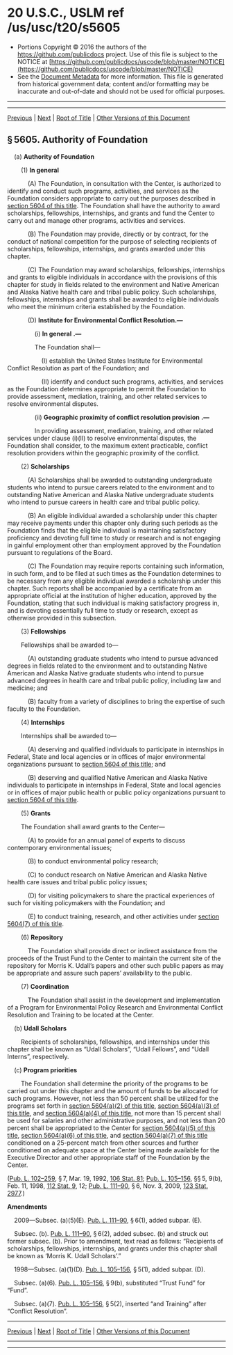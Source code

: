 ---
---

# 20 U.S.C., USLM ref /us/usc/t20/s5605

* Portions Copyright © 2016 the authors of the https://github.com/publicdocs project.
  Use of this file is subject to the NOTICE at [https://github.com/publicdocs/uscode/blob/master/NOTICE](https://github.com/publicdocs/uscode/blob/master/NOTICE)
* See the [Document Metadata](././../../../..//README.md) for more information.
  This file is generated from historical government data; content and/or formatting may be inaccurate and out-of-date and should not be used for official purposes.

----------
----------

[Previous](./../../../..//us/usc/t20/ch66/m__us_usc_t20_s5604.md) | [Next](./../../../..//us/usc/t20/ch66/m__us_usc_t20_s5606.md) | [Root of Title](./../../../../) | [Other Versions of this Document](https://publicdocs.github.io/go/links?ns=uslm&ref=%2Fus%2Fusc%2Ft20%2Fs5605)

## § 5605. Authority of Foundation

    (a) __Authority of Foundation__ 

        (1) __In general__ 

            (A) The Foundation, in consultation with the Center, is authorized to identify and conduct such programs, activities, and services as the Foundation considers appropriate to carry out the purposes described in [section 5604 of this title][/us/usc/t20/s5604]. The Foundation shall have the authority to award scholarships, fellowships, internships, and grants and fund the Center to carry out and manage other programs, activities and services.

            (B) The Foundation may provide, directly or by contract, for the conduct of national competition for the purpose of selecting recipients of scholarships, fellowships, internships, and grants awarded under this chapter.

            (C) The Foundation may award scholarships, fellowships, internships and grants to eligible individuals in accordance with the provisions of this chapter for study in fields related to the environment and Native American and Alaska Native health care and tribal public policy. Such scholarships, fellowships, internships and grants shall be awarded to eligible individuals who meet the minimum criteria established by the Foundation.

            (D) __Institute for Environmental Conflict Resolution.—__ 

                (i)  __In general__  __.—__ 

                The Foundation shall—

                    (I) establish the United States Institute for Environmental Conflict Resolution as part of the Foundation; and

                    (II) identify and conduct such programs, activities, and services as the Foundation determines appropriate to permit the Foundation to provide assessment, mediation, training, and other related services to resolve environmental disputes.

                (ii)  __Geographic proximity of conflict resolution provision__  __.—__ 

                In providing assessment, mediation, training, and other related services under clause (i)(II) to resolve environmental disputes, the Foundation shall consider, to the maximum extent practicable, conflict resolution providers within the geographic proximity of the conflict.

        (2) __Scholarships__ 

            (A) Scholarships shall be awarded to outstanding undergraduate students who intend to pursue careers related to the environment and to outstanding Native American and Alaska Native undergraduate students who intend to pursue careers in health care and tribal public policy.

            (B) An eligible individual awarded a scholarship under this chapter may receive payments under this chapter only during such periods as the Foundation finds that the eligible individual is maintaining satisfactory proficiency and devoting full time to study or research and is not engaging in gainful employment other than employment approved by the Foundation pursuant to regulations of the Board.

            (C) The Foundation may require reports containing such information, in such form, and to be filed at such times as the Foundation determines to be necessary from any eligible individual awarded a scholarship under this chapter. Such reports shall be accompanied by a certificate from an appropriate official at the institution of higher education, approved by the Foundation, stating that such individual is making satisfactory progress in, and is devoting essentially full time to study or research, except as otherwise provided in this subsection.

        (3) __Fellowships__ 

        Fellowships shall be awarded to—

            (A) outstanding graduate students who intend to pursue advanced degrees in fields related to the environment and to outstanding Native American and Alaska Native graduate students who intend to pursue advanced degrees in health care and tribal public policy, including law and medicine; and

            (B) faculty from a variety of disciplines to bring the expertise of such faculty to the Foundation.

        (4) __Internships__ 

        Internships shall be awarded to—

            (A) deserving and qualified individuals to participate in internships in Federal, State and local agencies or in offices of major environmental organizations pursuant to [section 5604 of this title][/us/usc/t20/s5604]; and

            (B) deserving and qualified Native American and Alaska Native individuals to participate in internships in Federal, State and local agencies or in offices of major public health or public policy organizations pursuant to [section 5604 of this title][/us/usc/t20/s5604].

        (5) __Grants__ 

        The Foundation shall award grants to the Center—

            (A) to provide for an annual panel of experts to discuss contemporary environmental issues;

            (B) to conduct environmental policy research;

            (C) to conduct research on Native American and Alaska Native health care issues and tribal public policy issues;

            (D) for visiting policymakers to share the practical experiences of such for visiting policymakers with the Foundation; and

            (E) to conduct training, research, and other activities under [section 5604(7) of this title][/us/usc/t20/s5604/7].

        (6) __Repository__ 

            The Foundation shall provide direct or indirect assistance from the proceeds of the Trust Fund to the Center to maintain the current site of the repository for Morris K. Udall’s papers and other such public papers as may be appropriate and assure such papers’ availability to the public.

        (7) __Coordination__ 

            The Foundation shall assist in the development and implementation of a Program for Environmental Policy Research and Environmental Conflict Resolution and Training to be located at the Center.

    (b) __Udall Scholars__ 

        Recipients of scholarships, fellowships, and internships under this chapter shall be known as “Udall Scholars”, “Udall Fellows”, and “Udall Interns”, respectively.

    (c) __Program priorities__ 

        The Foundation shall determine the priority of the programs to be carried out under this chapter and the amount of funds to be allocated for such programs. However, not less than 50 percent shall be utilized for the programs set forth in [section 5604(a)(2) of this title][/us/usc/t20/s5604/a/2], [section 5604(a)(3) of this title][/us/usc/t20/s5604/a/3], and [section 5604(a)(4) of this title][/us/usc/t20/s5604/a/4], not more than 15 percent shall be used for salaries and other administrative purposes, and not less than 20 percent shall be appropriated to the Center for [section 5604(a)(5) of this title][/us/usc/t20/s5604/a/5], [section 5604(a)(6) of this title][/us/usc/t20/s5604/a/6], and [section 5604(a)(7) of this title][/us/usc/t20/s5604/a/7] conditioned on a 25-percent match from other sources and further conditioned on adequate space at the Center being made available for the Executive Director and other appropriate staff of the Foundation by the Center.

([Pub. L. 102–259][/us/pl/102/259], § 7, Mar. 19, 1992, [106 Stat. 81][/us/stat/106/81]; [Pub. L. 105–156][/us/pl/105/156], §§ 5, 9(b), Feb. 11, 1998, [112 Stat. 9][/us/stat/112/9], 12; [Pub. L. 111–90][/us/pl/111/90], § 6, Nov. 3, 2009, [123 Stat. 2977][/us/stat/123/2977].)

 __Amendments__ 

    2009—Subsec. (a)(5)(E). [Pub. L. 111–90][/us/pl/111/90], § 6(1), added subpar. (E).

    Subsec. (b). [Pub. L. 111–90][/us/pl/111/90], § 6(2), added subsec. (b) and struck out former subsec. (b). Prior to amendment, text read as follows: “Recipients of scholarships, fellowships, internships, and grants under this chapter shall be known as ‘Morris K. Udall Scholars’.”

    1998—Subsec. (a)(1)(D). [Pub. L. 105–156][/us/pl/105/156], § 5(1), added subpar. (D).

    Subsec. (a)(6). [Pub. L. 105–156][/us/pl/105/156], § 9(b), substituted “Trust Fund” for “Fund”.

    Subsec. (a)(7). [Pub. L. 105–156][/us/pl/105/156], § 5(2), inserted “and Training” after “Conflict Resolution”.

----------

[Previous](./../../../..//us/usc/t20/ch66/m__us_usc_t20_s5604.md) | [Next](./../../../..//us/usc/t20/ch66/m__us_usc_t20_s5606.md) | [Root of Title](./../../../../) | [Other Versions of this Document](https://publicdocs.github.io/go/links?ns=uslm&ref=%2Fus%2Fusc%2Ft20%2Fs5605)

----------
----------

[/us/usc/t20/s5604]: https://publicdocs.github.io/go/links?ns=uslm&ref=%2Fus%2Fusc%2Ft20%2Fs5604
[/us/usc/t20/s5604]: https://publicdocs.github.io/go/links?ns=uslm&ref=%2Fus%2Fusc%2Ft20%2Fs5604
[/us/usc/t20/s5604]: https://publicdocs.github.io/go/links?ns=uslm&ref=%2Fus%2Fusc%2Ft20%2Fs5604
[/us/usc/t20/s5604/7]: https://publicdocs.github.io/go/links?ns=uslm&ref=%2Fus%2Fusc%2Ft20%2Fs5604%2F7
[/us/usc/t20/s5604/a/2]: https://publicdocs.github.io/go/links?ns=uslm&ref=%2Fus%2Fusc%2Ft20%2Fs5604%2Fa%2F2
[/us/usc/t20/s5604/a/3]: https://publicdocs.github.io/go/links?ns=uslm&ref=%2Fus%2Fusc%2Ft20%2Fs5604%2Fa%2F3
[/us/usc/t20/s5604/a/4]: https://publicdocs.github.io/go/links?ns=uslm&ref=%2Fus%2Fusc%2Ft20%2Fs5604%2Fa%2F4
[/us/usc/t20/s5604/a/5]: https://publicdocs.github.io/go/links?ns=uslm&ref=%2Fus%2Fusc%2Ft20%2Fs5604%2Fa%2F5
[/us/usc/t20/s5604/a/6]: https://publicdocs.github.io/go/links?ns=uslm&ref=%2Fus%2Fusc%2Ft20%2Fs5604%2Fa%2F6
[/us/usc/t20/s5604/a/7]: https://publicdocs.github.io/go/links?ns=uslm&ref=%2Fus%2Fusc%2Ft20%2Fs5604%2Fa%2F7
[/us/pl/102/259]: https://publicdocs.github.io/go/links?ns=uslm&ref=%2Fus%2Fpl%2F102%2F259
[/us/stat/106/81]: https://publicdocs.github.io/go/links?ns=uslm&ref=%2Fus%2Fstat%2F106%2F81
[/us/pl/105/156]: https://publicdocs.github.io/go/links?ns=uslm&ref=%2Fus%2Fpl%2F105%2F156
[/us/stat/112/9]: https://publicdocs.github.io/go/links?ns=uslm&ref=%2Fus%2Fstat%2F112%2F9
[/us/pl/111/90]: https://publicdocs.github.io/go/links?ns=uslm&ref=%2Fus%2Fpl%2F111%2F90
[/us/stat/123/2977]: https://publicdocs.github.io/go/links?ns=uslm&ref=%2Fus%2Fstat%2F123%2F2977
[/us/pl/111/90]: https://publicdocs.github.io/go/links?ns=uslm&ref=%2Fus%2Fpl%2F111%2F90
[/us/pl/111/90]: https://publicdocs.github.io/go/links?ns=uslm&ref=%2Fus%2Fpl%2F111%2F90
[/us/pl/105/156]: https://publicdocs.github.io/go/links?ns=uslm&ref=%2Fus%2Fpl%2F105%2F156
[/us/pl/105/156]: https://publicdocs.github.io/go/links?ns=uslm&ref=%2Fus%2Fpl%2F105%2F156
[/us/pl/105/156]: https://publicdocs.github.io/go/links?ns=uslm&ref=%2Fus%2Fpl%2F105%2F156


